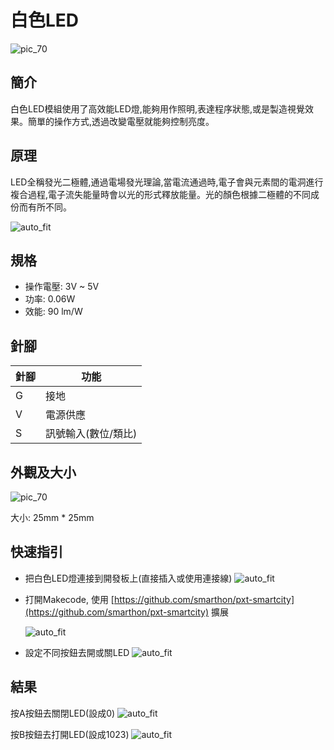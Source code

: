 # 白色LED

![pic_70](images/White_LED_0.jpg)
## 簡介
白色LED模組使用了高效能LED燈,能夠用作照明,表達程序狀態,或是製造視覺效果。簡單的操作方式,透過改變電壓就能夠控制亮度。
<P>


## 原理
LED全稱發光二極體,通過電場發光理論,當電流通過時,電子會與元素間的電洞進行複合過程,電子流失能量時會以光的形式釋放能量。光的顏色根據二極體的不同成份而有所不同。
<P>

![auto_fit](images/White_LED_1.png)



## 規格
* 操作電壓: 3V ~ 5V
* 功率: 0.06W
* 效能: 90 lm/W

## 針腳

|針腳|功能|
|--|--|
|G|接地|
|V|電源供應|
|S|訊號輸入(數位/類比)|

##  外觀及大小
![pic_70](images/White_LED_2.png)

大小: 25mm * 25mm

## 快速指引

* 把白色LED燈連接到開發板上(直接插入或使用連接線)
![auto_fit](images/White_LED_3.png)<P>

* 打開Makecode, 使用 [https://github.com/smarthon/pxt-smartcity](https://github.com/smarthon/pxt-smartcity) 擴展 <P>
![auto_fit](images/White_LED_4.png)<P>

* 設定不同按鈕去開或關LED
![auto_fit](images/White_LED_5.png)

## 結果
按A按鈕去關閉LED(設成0)
![auto_fit](images/White_LED_6.jpg)

按B按鈕去打開LED(設成1023)
![auto_fit](images/White_LED_7.jpg)




